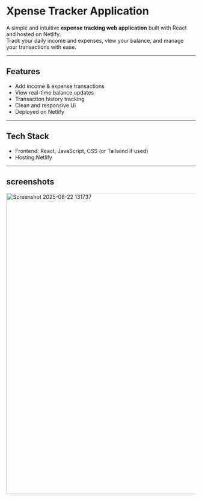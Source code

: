 # Xpense Tracker Application

A simple and intuitive **expense tracking web application** built with React and hosted on Netlify.  
Track your daily income and expenses, view your balance, and manage your transactions with ease.

---

## Features
- Add income & expense transactions  
- View real-time balance updates  
- Transaction history tracking  
- Clean and responsive UI  
- Deployed on Netlify  

---

## Tech Stack
- Frontend: React, JavaScript, CSS (or Tailwind if used)  
- Hosting:Netlify  

---

## screenshots
<img width="1280" height="800" alt="Screenshot 2025-08-22 131737" src="https://github.com/user-attachments/assets/e35a1010-8f4e-4fba-a962-fac540bcd487" />


